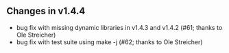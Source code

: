 Changes in v1.4.4
-----------------
- bug fix with missing dynamic libraries in v1.4.3 and v1.4.2 (#61; thanks to Ole Streicher)
- bug fix with test suite using make -j (#62; thanks to Ole Streicher)

